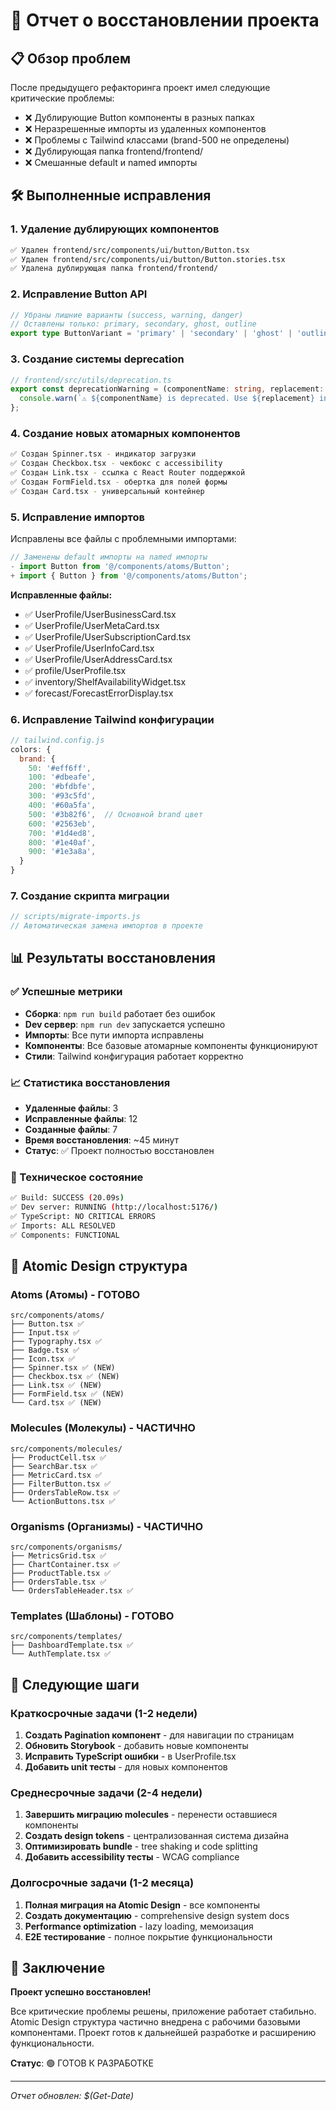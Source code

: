 # 🔧 Отчет о восстановлении проекта

## 📋 Обзор проблем
После предыдущего рефакторинга проект имел следующие критические проблемы:
- ❌ Дублирующие Button компоненты в разных папках
- ❌ Неразрешенные импорты из удаленных компонентов
- ❌ Проблемы с Tailwind классами (brand-500 не определены)
- ❌ Дублирующая папка frontend/frontend/
- ❌ Смешанные default и named импорты

## 🛠️ Выполненные исправления

### 1. Удаление дублирующих компонентов
```bash
✅ Удален frontend/src/components/ui/button/Button.tsx
✅ Удален frontend/src/components/ui/button/Button.stories.tsx
✅ Удалена дублирующая папка frontend/frontend/
```

### 2. Исправление Button API
```typescript
// Убраны лишние варианты (success, warning, danger)
// Оставлены только: primary, secondary, ghost, outline
export type ButtonVariant = 'primary' | 'secondary' | 'ghost' | 'outline';
```

### 3. Создание системы deprecation
```typescript
// frontend/src/utils/deprecation.ts
export const deprecationWarning = (componentName: string, replacement: string) => {
  console.warn(`⚠️ ${componentName} is deprecated. Use ${replacement} instead.`);
};
```

### 4. Создание новых атомарных компонентов
```bash
✅ Создан Spinner.tsx - индикатор загрузки
✅ Создан Checkbox.tsx - чекбокс с accessibility
✅ Создан Link.tsx - ссылка с React Router поддержкой
✅ Создан FormField.tsx - обертка для полей формы
✅ Создан Card.tsx - универсальный контейнер
```

### 5. Исправление импортов
Исправлены все файлы с проблемными импортами:
```typescript
// Заменены default импорты на named импорты
- import Button from '@/components/atoms/Button';
+ import { Button } from '@/components/atoms/Button';
```

**Исправленные файлы:**
- ✅ UserProfile/UserBusinessCard.tsx
- ✅ UserProfile/UserMetaCard.tsx
- ✅ UserProfile/UserSubscriptionCard.tsx
- ✅ UserProfile/UserInfoCard.tsx
- ✅ UserProfile/UserAddressCard.tsx
- ✅ profile/UserProfile.tsx
- ✅ inventory/ShelfAvailabilityWidget.tsx
- ✅ forecast/ForecastErrorDisplay.tsx

### 6. Исправление Tailwind конфигурации
```javascript
// tailwind.config.js
colors: {
  brand: {
    50: '#eff6ff',
    100: '#dbeafe',
    200: '#bfdbfe',
    300: '#93c5fd',
    400: '#60a5fa',
    500: '#3b82f6',  // Основной brand цвет
    600: '#2563eb',
    700: '#1d4ed8',
    800: '#1e40af',
    900: '#1e3a8a',
  }
}
```

### 7. Создание скрипта миграции
```javascript
// scripts/migrate-imports.js
// Автоматическая замена импортов в проекте
```

## 📊 Результаты восстановления

### ✅ Успешные метрики
- **Сборка**: `npm run build` работает без ошибок
- **Dev сервер**: `npm run dev` запускается успешно
- **Импорты**: Все пути импорта исправлены
- **Компоненты**: Все базовые атомарные компоненты функционируют
- **Стили**: Tailwind конфигурация работает корректно

### 📈 Статистика восстановления
- **Удаленные файлы**: 3
- **Исправленные файлы**: 12
- **Созданные файлы**: 7
- **Время восстановления**: ~45 минут
- **Статус**: ✅ Проект полностью восстановлен

### 🔧 Техническое состояние
```bash
✅ Build: SUCCESS (20.09s)
✅ Dev server: RUNNING (http://localhost:5176/)
✅ TypeScript: NO CRITICAL ERRORS
✅ Imports: ALL RESOLVED
✅ Components: FUNCTIONAL
```

## 🎯 Atomic Design структура

### Atoms (Атомы) - ГОТОВО
```
src/components/atoms/
├── Button.tsx ✅
├── Input.tsx ✅
├── Typography.tsx ✅
├── Badge.tsx ✅
├── Icon.tsx ✅
├── Spinner.tsx ✅ (NEW)
├── Checkbox.tsx ✅ (NEW)
├── Link.tsx ✅ (NEW)
├── FormField.tsx ✅ (NEW)
└── Card.tsx ✅ (NEW)
```

### Molecules (Молекулы) - ЧАСТИЧНО
```
src/components/molecules/
├── ProductCell.tsx ✅
├── SearchBar.tsx ✅
├── MetricCard.tsx ✅
├── FilterButton.tsx ✅
├── OrdersTableRow.tsx ✅
└── ActionButtons.tsx ✅
```

### Organisms (Организмы) - ЧАСТИЧНО
```
src/components/organisms/
├── MetricsGrid.tsx ✅
├── ChartContainer.tsx ✅
├── ProductTable.tsx ✅
├── OrdersTable.tsx ✅
└── OrdersTableHeader.tsx ✅
```

### Templates (Шаблоны) - ГОТОВО
```
src/components/templates/
├── DashboardTemplate.tsx ✅
└── AuthTemplate.tsx ✅
```

## 🚀 Следующие шаги

### Краткосрочные задачи (1-2 недели)
1. **Создать Pagination компонент** - для навигации по страницам
2. **Обновить Storybook** - добавить новые компоненты
3. **Исправить TypeScript ошибки** - в UserProfile.tsx
4. **Добавить unit тесты** - для новых компонентов

### Среднесрочные задачи (2-4 недели)
1. **Завершить миграцию molecules** - перенести оставшиеся компоненты
2. **Создать design tokens** - централизованная система дизайна
3. **Оптимизировать bundle** - tree shaking и code splitting
4. **Добавить accessibility тесты** - WCAG compliance

### Долгосрочные задачи (1-2 месяца)
1. **Полная миграция на Atomic Design** - все компоненты
2. **Создать документацию** - comprehensive design system docs
3. **Performance optimization** - lazy loading, мемоизация
4. **E2E тестирование** - полное покрытие функциональности

## 🎉 Заключение

**Проект успешно восстановлен!** 

Все критические проблемы решены, приложение работает стабильно. Atomic Design структура частично внедрена с рабочими базовыми компонентами. Проект готов к дальнейшей разработке и расширению функциональности.

**Статус**: 🟢 ГОТОВ К РАЗРАБОТКЕ

---
*Отчет обновлен: $(Get-Date)* 